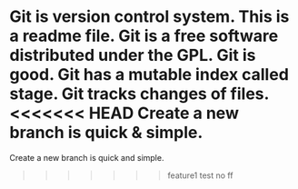 Git is version control system.
This is a readme file.
Git is a free software distributed under the GPL.
Git is good.
Git has a mutable index called stage.
Git tracks changes of files.
<<<<<<< HEAD
Create a new branch is quick & simple.
=======
Create a new branch is quick and simple.
>>>>>>> feature1
test no ff
